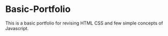 # Basic-Portfolio
This is a basic portfolio for revising HTML CSS and few simple concepts of Javascript.
